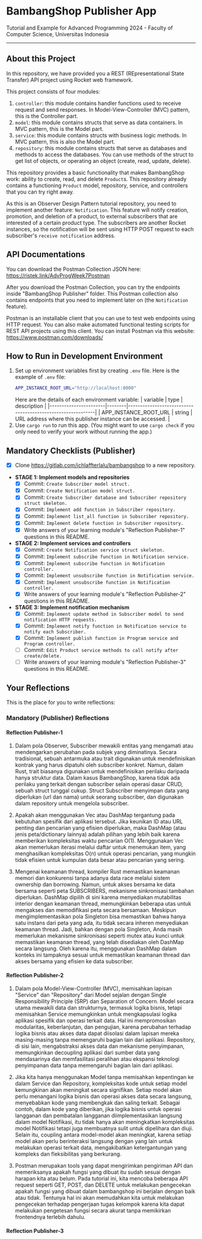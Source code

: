 # BambangShop Publisher App
Tutorial and Example for Advanced Programming 2024 - Faculty of Computer Science, Universitas Indonesia

---

## About this Project
In this repository, we have provided you a REST (REpresentational State Transfer) API project using Rocket web framework.

This project consists of four modules:
1.  `controller`: this module contains handler functions used to receive request and send responses.
    In Model-View-Controller (MVC) pattern, this is the Controller part.
2.  `model`: this module contains structs that serve as data containers.
    In MVC pattern, this is the Model part.
3.  `service`: this module contains structs with business logic methods.
    In MVC pattern, this is also the Model part.
4.  `repository`: this module contains structs that serve as databases and methods to access the databases.
    You can use methods of the struct to get list of objects, or operating an object (create, read, update, delete).

This repository provides a basic functionality that makes BambangShop work: ability to create, read, and delete `Product`s.
This repository already contains a functioning `Product` model, repository, service, and controllers that you can try right away.

As this is an Observer Design Pattern tutorial repository, you need to implement another feature: `Notification`.
This feature will notify creation, promotion, and deletion of a product, to external subscribers that are interested of a certain product type.
The subscribers are another Rocket instances, so the notification will be sent using HTTP POST request to each subscriber's `receive notification` address.

## API Documentations

You can download the Postman Collection JSON here: https://ristek.link/AdvProgWeek7Postman

After you download the Postman Collection, you can try the endpoints inside "BambangShop Publisher" folder.
This Postman collection also contains endpoints that you need to implement later on (the `Notification` feature).

Postman is an installable client that you can use to test web endpoints using HTTP request.
You can also make automated functional testing scripts for REST API projects using this client.
You can install Postman via this website: https://www.postman.com/downloads/

## How to Run in Development Environment
1.  Set up environment variables first by creating `.env` file.
    Here is the example of `.env` file:
    ```bash
    APP_INSTANCE_ROOT_URL="http://localhost:8000"
    ```
    Here are the details of each environment variable:
    | variable              | type   | description                                                |
    |-----------------------|--------|------------------------------------------------------------|
    | APP_INSTANCE_ROOT_URL | string | URL address where this publisher instance can be accessed. |
2.  Use `cargo run` to run this app.
    (You might want to use `cargo check` if you only need to verify your work without running the app.)

## Mandatory Checklists (Publisher)
-   [x] Clone https://gitlab.com/ichlaffterlalu/bambangshop to a new repository.
-   **STAGE 1: Implement models and repositories**
    -   [x] Commit: `Create Subscriber model struct.`
    -   [x] Commit: `Create Notification model struct.`
    -   [x] Commit: `Create Subscriber database and Subscriber repository struct skeleton.`
    -   [x] Commit: `Implement add function in Subscriber repository.`
    -   [x] Commit: `Implement list_all function in Subscriber repository.`
    -   [x] Commit: `Implement delete function in Subscriber repository.`
    -   [x] Write answers of your learning module's "Reflection Publisher-1" questions in this README.
-   **STAGE 2: Implement services and controllers**
    -   [x] Commit: `Create Notification service struct skeleton.`
    -   [x] Commit: `Implement subscribe function in Notification service.`
    -   [x] Commit: `Implement subscribe function in Notification controller.`
    -   [x] Commit: `Implement unsubscribe function in Notification service.`
    -   [x] Commit: `Implement unsubscribe function in Notification controller.`
    -   [x] Write answers of your learning module's "Reflection Publisher-2" questions in this README.
-   **STAGE 3: Implement notification mechanism**
    -   [x] Commit: `Implement update method in Subscriber model to send notification HTTP requests.`
    -   [x] Commit: `Implement notify function in Notification service to notify each Subscriber.`
    -   [x] Commit: `Implement publish function in Program service and Program controller.`
    -   [ ] Commit: `Edit Product service methods to call notify after create/delete.`
    -   [ ] Write answers of your learning module's "Reflection Publisher-3" questions in this README.

## Your Reflections
This is the place for you to write reflections:

### Mandatory (Publisher) Reflections

#### Reflection Publisher-1
1. Dalam pola Observer, Subscriber mewakili entitas yang mengamati atau mendengarkan perubahan pada subjek yang diminatinya. Secara tradisional, sebuah antarmuka atau trait digunakan untuk mendefinisikan kontrak yang harus dipatuhi oleh subscriber konkret. Namun, dalam Rust, trait biasanya digunakan untuk mendefinisikan perilaku daripada hanya struktur data. Dalam kasus BambangShop, karena tidak ada perilaku yang terkait dengan subscriber selain operasi dasar CRUD, sebuah struct tunggal cukup. Struct Subscriber menyimpan data yang diperlukan (url dan nama) untuk seorang subscriber, dan digunakan dalam repository untuk mengelola subscriber.

2. Apakah akan menggunakan Vec atau DashMap tergantung pada kebutuhan spesifik dari aplikasi tersebut. Jika keunikan ID atau URL penting dan pencarian yang efisien diperlukan, maka DashMap (atau jenis peta/dictionary lainnya) adalah pilihan yang lebih baik karena memberikan kompleksitas waktu pencarian O(1). Menggunakan Vec akan memerlukan iterasi melalui daftar untuk menemukan item, yang menghasilkan kompleksitas O(n) untuk operasi pencarian, yang mungkin tidak efisien untuk kumpulan data besar atau pencarian yang sering.

3. Mengenai keamanan thread, kompiler Rust memastikan keamanan memori dan konkurensi tanpa adanya data race melalui sistem ownership dan borrowing. Namun, untuk akses bersama ke data bersama seperti peta SUBSCRIBERS, mekanisme sinkronisasi tambahan diperlukan. DashMap dipilih di sini karena menyediakan mutabilitas interior dengan keamanan thread, memungkinkan beberapa utas untuk mengakses dan memodifikasi peta secara bersamaan. Meskipun mengimplementasikan pola Singleton bisa memastikan bahwa hanya satu instans dari peta yang ada, itu tidak secara inheren menyediakan keamanan thread. Jadi, bahkan dengan pola Singleton, Anda masih memerlukan mekanisme sinkronisasi seperti mutex atau kunci untuk memastikan keamanan thread, yang telah disediakan oleh DashMap secara langsung. Oleh karena itu, menggunakan DashMap dalam konteks ini tampaknya sesuai untuk memastikan keamanan thread dan akses bersama yang efisien ke data subscriber.

#### Reflection Publisher-2
1. Dalam pola Model-View-Controller (MVC), memisahkan lapisan "Service" dan "Repository" dari Model sejalan dengan Single Responsibility Principle (SRP) dan Separation of Concern. Model secara utama mewakili data dan strukturnya, termasuk logika bisnis, tetapi memisahkan Service memungkinkan untuk mengkapsulasi logika aplikasi spesifik dan operasi terkait data. Hal ini mempromosikan modularitas, keberlanjutan, dan pengujian, karena perubahan terhadap logika bisnis atau akses data dapat diisolasi dalam lapisan mereka masing-masing tanpa memengaruhi bagian lain dari aplikasi. Repository, di sisi lain, mengabstraksi akses data dan mekanisme penyimpanan, memungkinkan decoupling aplikasi dari sumber data yang mendasarinya dan memfasilitasi peralihan atau ekspansi teknologi penyimpanan data tanpa memengaruhi bagian lain dari aplikasi.

2. Jika kita hanya menggunakan Model tanpa memisahkan kepentingan ke dalam Service dan Repository, kompleksitas kode untuk setiap model kemungkinan akan meningkat secara signifikan. Setiap model akan perlu menangani logika bisnis dan operasi akses data secara langsung, menyebabkan kode yang membengkak dan saling terkait. Sebagai contoh, dalam kode yang diberikan, jika logika bisnis untuk operasi langganan dan pembatalan langganan diimplementasikan langsung dalam model Notifikasi, itu tidak hanya akan meningkatkan kompleksitas model Notifikasi tetapi juga membuatnya sulit untuk dipelihara dan diuji. Selain itu, coupling antara model-model akan meningkat, karena setiap model akan perlu berinteraksi langsung dengan yang lain untuk melakukan operasi terkait data, mengakibatkan ketergantungan yang kompleks dan fleksibilitas yang berkurang.

3. Postman merupakan tools yang dapat mengirimkan pengiriman API dan memeriksanya apakah fungsi yang dibuat itu sudah sesuai dengan harapan kita atau belum. Pada tutorial ini, kita mencoba beberapa API request seperti GET, POST, dan DELETE untuk melakukan pengecekan apakah fungsi yang dibuat dalam bambangshop ini berjalan dengan baik atau tidak. Tentunya hal ini akan memudahkan kita untuk melakukan pengecekan terhadap pengerjaan tugas kelompok karena kita dapat melakukan pengetesan fungsi secara akurat tanpa memikirkan frontendnya terlebih dahulu. 

#### Reflection Publisher-3
